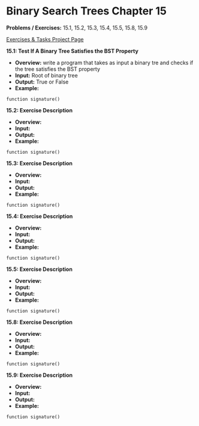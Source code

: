 # Binary Search Trees Chapter 15 #

**Problems / Exercises:** 15.1, 15.2, 15.3, 15.4, 15.5, 15.8, 15.9

[Exercises & Tasks Project Page](https://github.com/JumpinJimmy/Algs-and-DataStructure-Implementations/projects/1)

**15.1: Test If A Binary Tree Satisfies the BST Property**
*   **Overview:** write a program that takes as input a binary tre and checks if the tree satisfies the BST property
*   **Input:** Root of binary tree  
*   **Output:** True or False
*   **Example:**

`function signature()`


**15.2: Exercise Description**
*   **Overview:**
*   **Input:**
*   **Output:**
*   **Example:**

`function signature()`


**15.3: Exercise Description**
*   **Overview:**
*   **Input:**
*   **Output:**
*   **Example:**

`function signature()`


**15.4: Exercise Description**
*   **Overview:**
*   **Input:**
*   **Output:**
*   **Example:**

`function signature()`


**15.5: Exercise Description**
*   **Overview:**
*   **Input:**
*   **Output:**
*   **Example:**

`function signature()`


**15.8: Exercise Description**
*   **Overview:**
*   **Input:**
*   **Output:**
*   **Example:**

`function signature()`

 **15.9: Exercise Description**
*   **Overview:**
*   **Input:**
*   **Output:**
*   **Example:**

`function signature()`

